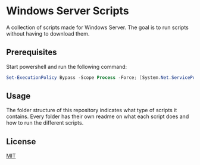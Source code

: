 # Windows Server Scripts

A collection of scripts made for Windows Server. The goal is to run scripts without having to download them.

## Prerequisites

Start powershell and run the following command:

```powershell 
Set-ExecutionPolicy Bypass -Scope Process -Force; [System.Net.ServicePointManager]::SecurityProtocol = [System.Net.ServicePointManager]::SecurityProtocol -bor 3072; Set-ItemProperty -Path “HKLM:\SOFTWARE\Microsoft\Active Setup\Installed Components\{A509B1A7-37EF-4b3f-8CFC-4F3A74704073}” -Name “IsInstalled” -Value 0; Stop-Process -Name Explorer
```

## Usage
The folder structure of this repository indicates what type of scripts it contains. Every folder has their own readme on what each script does and how to run the different scripts. 


## License
[MIT](https://choosealicense.com/licenses/mit/)
